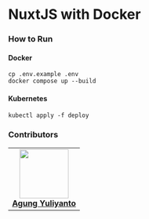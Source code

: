 NuxtJS with Docker
================================


### How to Run

#### Docker
```shell
cp .env.example .env
docker compose up --build
```

#### Kubernetes
```shell
kubectl apply -f deploy
```

### Contributors
<table>
  <tr>
    <td align="center">
      <a href="https://www.linkedin.com/in/agung96tm/">
        <img src="https://avatars.githubusercontent.com/u/1901484?v=4" width="100px;" alt=""/><br />
        <b>Agung Yuliyanto</b><br>
      </a>
    </td>
  </tr>
</table>